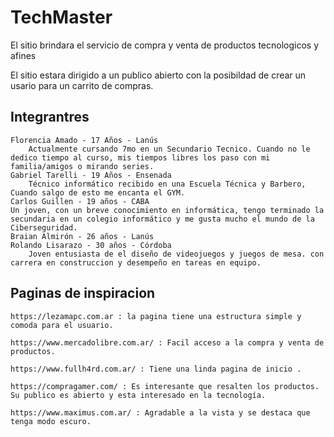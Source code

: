 # TechMaster

El sitio brindara el servicio de compra y venta de productos tecnologicos y afines

El sitio estara dirigido a un publico abierto con la posibildad de crear un usario para un carrito de compras.

## Integrantres
    Florencia Amado - 17 Años - Lanús
        Actualmente cursando 7mo en un Secundario Tecnico. Cuando no le dedico tiempo al curso, mis tiempos libres los paso con mi familia/amigos o mirando series.
    Gabriel Tarelli - 19 Años - Ensenada
        Técnico informático recibido en una Escuela Técnica y Barbero, Cuando salgo de esto me encanta el GYM.
    Carlos Guillen - 19 años - CABA 
    Un joven, con un breve conocimiento en informática, tengo terminado la secundaria en un colegio informático y me gusta mucho el mundo de la Ciberseguridad.
    Braian Almirón - 26 años - Lanús
    Rolando Lisarazo - 30 años - Córdoba
        Joven entusiasta de el diseño de videojuegos y juegos de mesa. con carrera en construccion y desempeño en tareas en equipo.


## Paginas de inspiracion

    https://lezamapc.com.ar : la pagina tiene una estructura simple y comoda para el usuario.
    
    https://www.mercadolibre.com.ar/ : Facil acceso a la compra y venta de productos.

    https://www.fullh4rd.com.ar/ : Tiene una linda pagina de inicio .

    https://compragamer.com/ : Es interesante que resalten los productos. Su publico es abierto y esta interesado en la tecnología.

    https://www.maximus.com.ar/ : Agradable a la vista y se destaca que tenga modo escuro.
